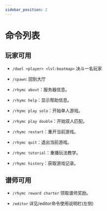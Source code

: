 ```yaml
---
sidebar_position: 2
---
```

# 命令列表

## 玩家可用

- `/duel <player> <lvl:beatmap>` 决斗一名玩家

- `/spawn`: 回到大厅

- `/rhymc about`：服务器信息。

- `/rhymc help`：显示帮助信息。

- `/rhymc play solo`：开始单人游戏。

- `/rhymc play double`：开始双人匹配。

- `/rhymc restart`：重开当前游戏。

- `/rhymc quit`：退出当前游戏。

- `/rhymc tutorial`：重播玩法教学。

- `/rhymc history`：获取游戏记录。

## 谱师可用

- `/rhymc reward charter` 领取谱师奖励。

- `/editor` 详见/editor命令使用说明栏(左侧)
